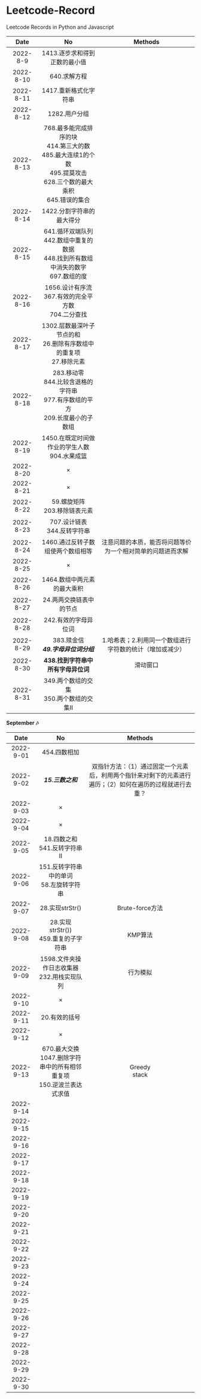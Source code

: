 # Leetcode-Record

Leetcode Records in Python and Javascript

|   Date   |                                                                 No                                                                 |                          Methods                          |
| :-------: | :---------------------------------------------------------------------------------------------------------------------------------: | :--------------------------------------------------------: |
| 2022-8-9 |                                                    1413.逐步求和得到正数的最小值                                                    |                                                            |
| 2022-8-10 |                                                            640.求解方程                                                            |                                                            |
| 2022-8-11 |                                                        1417.重新格式化字符串                                                        |                                                            |
| 2022-8-12 |                                                            1282.用户分组                                                            |                                                            |
| 2022-8-13 | 768.最多能完成排序的块<br />414.第三大的数<br />485.最大连续1的个数<br />495.提莫攻击<br />628.三个数的最大乘积<br />645.错误的集合 |                                                            |
| 2022-8-14 |                                                      1422.分割字符串的最大得分                                                      |                                                            |
| 2022-8-15 |                   641.循环双端队列<br />442.数组中重复的数据<br />448.找到所有数组中消失的数字<br />697.数组的度                   |                                                            |
| 2022-8-16 |                                     1656.设计有序流<br />367.有效的完全平方数<br />704.二分查找                                     |                                                            |
| 2022-8-17 |                              1302.层数最深叶子节点的和<br />26.删除有序数组中的重复项<br />27.移除元素                              |                                                            |
| 2022-8-18 |                      283.移动零<br />844.比较含退格的字符串<br />977.有序数组的平方<br />209.长度最小的子数组                      |                                                            |
| 2022-8-19 |                                          1450.在既定时间做作业的学生人数<br />904.水果成篮                                          |                                                            |
| 2022-8-20 |                                                                 ×                                                                 |                                                            |
| 2022-8-21 |                                                                 ×                                                                 |                                                            |
| 2022-8-22 |                                                  59.螺旋矩阵<br />203.移除链表元素                                                  |                                                            |
| 2022-8-23 |                                                  707.设计链表<br />344.反转字符串                                                  |                                                            |
| 2022-8-24 |                                                  1460.通过反转子数组使两个数组相等                                                  | 注意问题的本质，能否将问题等价为一个相对简单的问题进而求解 |
| 2022-8-25 |                                                                 ×                                                                 |                                                            |
| 2022-8-26 |                                                     1464.数组中两元素的最大乘积                                                     |                                                            |
| 2022-8-27 |                                                       24.两两交换链表中的节点                                                       |                                                            |
| 2022-8-28 |                                                        242.有效的字母异位词                                                        |                                                            |
| 2022-8-29 |                                           383.赎金信<br />***49.字母异位词分组***                                           |  1.哈希表；2.利用同一个数组进行字符数的统计（增加或减少）  |
| 2022-8-30 |                                              **438.找到字符串中所有字母异位词**                                              |                          滑动窗口                          |
| 2022-8-31 |                                            349.两个数组的交集<br />350.两个数组的交集Ⅱ                                            |                                                            |

**September  🎶**

|   Date   |                                      No                                      |                                                  Methods                                                  |
| :-------: | :---------------------------------------------------------------------------: | :--------------------------------------------------------------------------------------------------------: |
| 2022-9-01 |                                 454.四数相加                                 |                                                                                                            |
| 2022-9-02 |                           ***15.三数之和***                           | 双指针方法：（1）通过固定一个元素后，利用两个指针来对剩下的元素进行遍历；（2）如何在遍历的过程就进行去重？ |
| 2022-9-03 |                                      ×                                      |                                                                                                            |
| 2022-9-04 |                                      ×                                      |                                                                                                            |
| 2022-9-05 |                       18.四数之和<br />541.反转字符串Ⅱ                       |                                                                                                            |
| 2022-9-06 |                  151.反转字符串中的单词<br />58.左旋转字符串                  |                                                                                                            |
| 2022-9-07 |                                28.实现strStr()                                |                                              Brute-force方法                                              |
| 2022-9-08 |                   28.实现strStr())<br />459.重复的子字符串                   |                                                  KMP算法                                                  |
| 2022-9-09 |                1598.文件夹操作日志收集器<br />232.用栈实现队列                |                                                  行为模拟                                                  |
| 2022-9-10 |                                      ×                                      |                                                                                                            |
| 2022-9-11 |                                 20.有效的括号                                 |                                                                                                            |
| 2022-9-12 |                                      ×                                      |                                                                                                            |
| 2022-9-13 | 670.最大交换<br />1047.删除字符串中的所有相邻重复项<br />150.逆波兰表达式求值 |                                             Greedy<br />stack                                             |
| 2022-9-14 |                                                                              |                                                                                                            |
| 2022-9-15 |                                                                              |                                                                                                            |
| 2022-9-16 |                                                                              |                                                                                                            |
| 2022-9-17 |                                                                              |                                                                                                            |
| 2022-9-18 |                                                                              |                                                                                                            |
| 2022-9-19 |                                                                              |                                                                                                            |
| 2022-9-20 |                                                                              |                                                                                                            |
| 2022-9-21 |                                                                              |                                                                                                            |
| 2022-9-22 |                                                                              |                                                                                                            |
| 2022-9-23 |                                                                              |                                                                                                            |
| 2022-9-24 |                                                                              |                                                                                                            |
| 2022-9-25 |                                                                              |                                                                                                            |
| 2022-9-26 |                                                                              |                                                                                                            |
| 2022-9-27 |                                                                              |                                                                                                            |
| 2022-9-28 |                                                                              |                                                                                                            |
| 2022-9-29 |                                                                              |                                                                                                            |
| 2022-9-30 |                                                                              |                                                                                                            |
